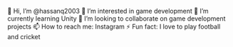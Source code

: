 👋 Hi, I’m @hassanq2003
👀 I’m interested in game development
🌱 I’m currently learning Unity
💞️ I’m looking to collaborate on game development projects
📫 How to reach me: Instagram
⚡ Fun fact: I love to play football and cricket
